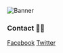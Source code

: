 ![Banner](https://scontent.fhan5-6.fna.fbcdn.net/v/t1.0-9/fr/cp0/e15/q65/119590664_197910181692098_7363433668947382115_o.jpg?_nc_cat=107&_nc_sid=2d5d41&_nc_ohc=pnczAClhNSEAX9tVe8N&_nc_ht=scontent.fhan5-6.fna&tp=14&oh=b65d8a0da371374d2a6d177b4c45bb5e&oe=5F84AAE2)
### Contact 📱📱
[Facebook](https://www.facebook.com/profile.php?id=100004663422919)
[Twitter](https://mobile.twitter.com/noriko4220)




<!--
**Noriko4220/Noriko4220** is a ✨ _special_ ✨ repository because its `README.md` (this file) appears on your GitHub profile.

Here are some ideas to get you started:

- 🔭 I’m currently working on ...
- 🌱 I’m currently learning ...
- 👯 I’m looking to collaborate on ...
- 🤔 I’m looking for help with ...
- 💬 Ask me about ...
- 📫 How to reach me: ...
- 😄 Pronouns: ...
- ⚡ Fun fact: ...
-->
